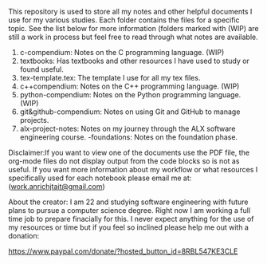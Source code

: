 This repository is used to store all my notes and other helpful documents I use for my various studies.
Each folder contains the files for a specific topic. See the list below for more information (folders marked with (WIP) are still a work in process but feel free to read through what notes are available.

1. c-compendium: Notes on the C programming language. (WIP)
2. textbooks: Has textbooks and other resources I have used to study or found useful.
3. tex-template.tex: The template I use for all my tex files.
4. c++compendium: Notes on the C++ programming language. (WIP)
5. python-compendium: Notes on the Python programming language. (WIP)
6. git&github-compendium: Notes on using Git and GitHub to manage projects.
7. alx-project-notes: Notes on my journey through the ALX software engineering course.
    -foundations: Notes on the foundation phase.

Disclaimer:If you want to view one of the documents use the PDF file, the org-mode files do not display output from the code blocks so is not as useful. If you want more information about my workflow or what resources I specifically used for each notebook please email me at: (work.anrichjtait@gmail.com)


About the creator:
I am 22 and studying software engineering with future plans to pursue a computer science degree. Right now I am working a full time job to prepare finacially for this.
I never expect anything for the use of my resources or time but if you feel so inclined please help me out with a donation:

https://www.paypal.com/donate/?hosted_button_id=8RBL547KE3CLE

